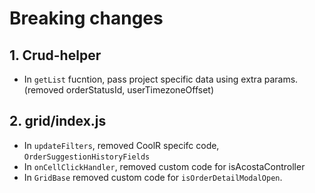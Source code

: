 # Breaking changes

## 1. Crud-helper

- In `getList` fucntion, pass project specific data using extra params. (removed orderStatusId, userTimezoneOffset)

## 2. grid/index.js

- In `updateFilters`, removed CoolR specifc code, `OrderSuggestionHistoryFields`
- In `onCellClickHandler`, removed custom code for isAcostaController
- In  `GridBase` removed custom code for `isOrderDetailModalOpen`.

